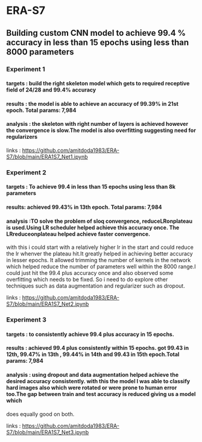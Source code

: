 # ERA-S7

## Building custom CNN model to achieve 99.4 % accuracy in less than 15 epochs using less than 8000 parameters

### Experiment 1

#### targets : build the right skeleton model which gets to required receptive field of 24/28 and 99.4% accuracy 

#### results : the model is able to achieve an accuracy of 99.39% in 21st epoch. Total params: 7,984

#### analysis : the skeleton with right number of layers is achieved however the convergence is slow.The model is also overfitting suggesting need for regularizers

links : https://github.com/amitdoda1983/ERA-S7/blob/main/ERA1S7_Net1.ipynb


### Experiment 2

#### targets : To achieve 99.4 in less than 15 epochs using less than 8k parameters

#### results: achieved 99.43% in 13th epoch. Total params: 7,984

#### analysis :TO solve the problem of sloq convergence, reduceLRonplateau is used.Using LR scheduler helped achieve this accuracy once. The LRreduceonplateau helped achieve faster convergence.
with this i could start with a relatively higher lr in the start and could reduce the lr whenver the plateau hit.It greatly helped in achieving better accuracy in lesser epochs.
It allowed trimming the number of kernels in the network which helped reduce the number of parameters well within the 8000 range.I could just hit the 99.4 plus accuracy once and also observed some overfitting which needs to be fixed.
So i need to do explore other techniques such as data augmentation and regularizer such as dropout.

links : https://github.com/amitdoda1983/ERA-S7/blob/main/ERA1S7_Net2.ipynb


### Experiment 3

#### targets : to consistently achieve 99.4 plus accuracy in 15 epochs.

#### results : achieved 99.4 plus consistently within 15 epochs. got 99.43 in 12th, 99.47% in 13th , 99.44% in 14th and 99.43 in 15th epoch.Total params: 7,984

#### analysis : using dropout and data augmentation helped achieve the desired accuracy consistently. with this the model I was able to classify hard images also which were rotated or were prone to human error too.The gap between train and test accuracy is reduced giving us a model which
does equally good on both.

links : https://github.com/amitdoda1983/ERA-S7/blob/main/ERA1S7_Net3.ipynb
